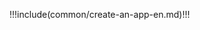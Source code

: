 <IntegrationDetailCard :title="`Create an application in {{$localeConfig.brandName}}`">

!!!include(common/create-an-app-en.md)!!!

</IntegrationDetailCard>